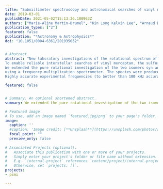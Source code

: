 ```yaml
---
title: "Submillimeter spectroscopy and astronomical searches of vinyl mercaptan, C$_2$H$_3$SH"
date: 2019-03-01
publishDate: 2021-05-02T15:13:36.100963Z
authors: ["Marie-Aline Martin-Drumel", "Kin Long Kelvin Lee", "Arnaud Belloche", "Oliver Zingsheim", "Sven Thorwirth", "Holger S. P. Müller", "Franck Lewen", "R. T. Garrod", "Karl M. Menten", "Michael C. McCarthy", "Stephan Schlemmer"]
publication_types: ["2"]
featured: false
publication: "*Astronomy & Astrophysics*"
doi: "10.1051/0004-6361/201935032"


# Abstract
abstract: "New laboratory investigations of the rotational spectrum of postulated astronomical species are essential to support the assignment and analysis of current astronomical surveys. In particular, considerable interest surrounds sulfur analogs of oxygen-containing interstellar molecules and their isomers.
To enable reliable interstellar searches of vinyl mercaptan, the sulfur-containing analog to the astronomical species vinyl alcohol, we investigated its pure rotational spectrum at millimeter wavelengths.
We extended the pure rotational investigation of the two isomers syn and anti vinyl mercaptan to the millimeter domain
using a frequency-multiplication spectrometer. The species were produced by a radiofrequency discharge in 1,2-ethanedithiol. Additional transitions were remeasured in the centimeter band using Fourier-transform microwave spectroscopy to better determine rest frequencies of transitions with low-$J$ and low-$K_a$ values. Experimental investigations were supported by quantum chemical calculations on the energetics of both the [C<sub>2</sub>,H<sub>4</sub>,S] and [C<sub>2</sub>,H<sub>4</sub>,O] isomeric families. Interstellar searches for both syn and anti vinyl mercaptan as well as vinyl alcohol were performed in the EMoCA spectral line survey carried out toward Sgr B2(N2) with ALMA.
Highly accurate experimental frequencies (to better than 100 kHz accuracy) for both syn and anti isomers of vinyl mercaptan are measured up to 250 GHz; these deviate considerably from predictions based on extrapolation of previous microwave measurements. Reliable frequency predictions of the astronomically most interesting millimeter-wave lines for these two species can now be derived from the best-fit spectroscopic constants. From the energetic investigations, the four lowest singlet isomers of the [C<sub>2</sub>,H<sub>4</sub>,S] family are calculated to be nearly isoenergetic, which makes this family a fairly unique test bed for assessing possible reaction pathways. Upper limits for the column density of syn and anti vinyl mercaptan are derived toward the extremely molecule-rich star-forming region Sgr B2(N2) enabling comparison with selected complex organic molecules."

featured: false


# Summary. An optional shortened abstract.
summary: We extended the pure rotational investigation of the two isomers syn and anti vinyl mercaptan to the millimeter domain using a frequency-multiplication spectrometer enabling reliable frequency predictions of the astronomically most interesting millimeter-wave lines.

# Featured image
# To use, add an image named `featured.jpg/png` to your page's folder. 
image:
  caption: ''
  #caption: 'Image credit: [**Unsplash**](https://unsplash.com/photos/s9CC2SKySJM)'
  focal_point: ""
  preview_only: false
  
# Associated Projects (optional).
#   Associate this publication with one or more of your projects.
#   Simply enter your project's folder or file name without extension.
#   E.g. `internal-project` references `content/project/internal-project/index.md`.
#   Otherwise, set `projects: []`.
projects:
- pcmi

---
```

